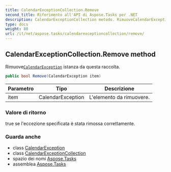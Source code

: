 ```yaml
---
title: CalendarExceptionCollection.Remove
second_title: Riferimento all'API di Aspose.Tasks per .NET
description: CalendarExceptionCollection metodo. RimuoveCalendarException istanza da questa raccolta.
type: docs
weight: 80
url: /it/net/aspose.tasks/calendarexceptioncollection/remove/
---
```

## CalendarExceptionCollection.Remove method

Rimuove[`CalendarException`](../../calendarexception/) istanza da questa raccolta.

```csharp
public bool Remove(CalendarException item)
```

| Parametro | Tipo | Descrizione |
| --- | --- | --- |
| item | CalendarException | L'elemento da rimuovere. |

### Valore di ritorno

true se l'eccezione specificata è stata rimossa correttamente.

### Guarda anche

* class [CalendarException](../../calendarexception/)
* class [CalendarExceptionCollection](../)
* spazio dei nomi [Aspose.Tasks](../../calendarexceptioncollection/)
* assemblea [Aspose.Tasks](../../../)


